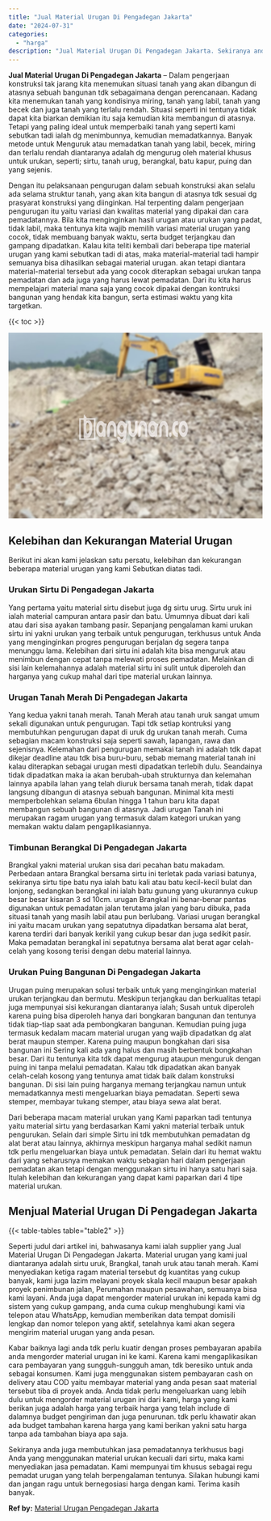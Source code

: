 ```yaml
---
title: "Jual Material Urugan Di Pengadegan Jakarta"
date: "2024-07-31"
categories: 
  - "harga"
description: "Jual Material Urugan Di Pengadegan Jakarta. Sekiranya anda juga membutuhkan jasa pemadatannya terkhusus bagi Anda yang menggunakan material urukan kecuali da..."
---
```


**Jual Material Urugan Di Pengadegan Jakarta** – Dalam pengerjaan konstruksi tak jarang kita menemukan situasi tanah yang akan dibangun di atasnya sebuah bangunan tdk sebagaimana dengan perencanaan. Kadang kita menemukan tanah yang kondisinya miring, tanah yang labil, tanah yang becek dan juga tanah yang terlalu rendah. Situasi seperti ini tentunya tidak dapat kita biarkan demikian itu saja kemudian kita membangun di atasnya. Tetapi yang paling ideal untuk memperbaiki tanah yang seperti kami sebutkan tadi ialah dg menimbunnya, kemudian memadatkannya. Banyak metode untuk Menguruk atau memadatkan tanah yang labil, becek, miring dan terlalu rendah diantaranya adalah dg mengurug oleh material khusus untuk urukan, seperti; sirtu, tanah urug, berangkal, batu kapur, puing dan yang sejenis.

Dengan itu pelaksanaan pengurugan dalam sebuah konstruksi akan selalu ada selama struktur tanah, yang akan kita bangun di atasnya tdk sesuai dg prasyarat konstruksi yang diinginkan. Hal terpenting dalam pengerjaan pengurugan itu yaitu variasi dan kwalitas material yang dipakai dan cara pemadatannya. Bila kita menginginkan hasil urugan atau urukan yang padat, tidak labil, maka tentunya kita wajib memilih variasi material urugan yang cocok, tidak membuang banyak waktu, serta budget terjangkau dan gampang dipadatkan. Kalau kita teliti kembali dari beberapa tipe material urugan yang kami sebutkan tadi di atas, maka material-material tadi hampir semuanya bisa dihasilkan sebagai material urugan. akan tetapi diantara material-material tersebut ada yang cocok diterapkan sebagai urukan tanpa pemadatan dan ada juga yang harus lewat pemadatan. Dari itu kita harus mempelajari material mana saja yang cocok dipakai dengan kontruksi bangunan yang hendak kita bangun, serta estimasi waktu yang kita targetkan.

{{< toc >}}

![Jual Material Urugan Di Pengadegan Jakarta](/images/jual-urugan-39.png)

## Kelebihan dan Kekurangan Material Urugan

Berikut ini akan kami jelaskan satu persatu, kelebihan dan kekurangan beberapa material urugan yang kami Sebutkan diatas tadi.

### Urukan Sirtu Di Pengadegan Jakarta

Yang pertama yaitu material sirtu disebut juga dg sirtu urug. Sirtu uruk ini ialah material campuran antara pasir dan batu. Umumnya dibuat dari kali atau dari sisa ayakan tambang pasir. Sepanjang pengalaman kami urukan sirtu ini yakni urukan yang terbaik untuk pengurugan, terkhusus untuk Anda yang menginginkan progres pengurugan berjalan dg segera tanpa menunggu lama. Kelebihan dari sirtu ini adalah kita bisa menguruk atau menimbun dengan cepat tanpa melewati proses pemadatan. Melainkan di sisi lain kelemahannya adalah material sirtu ini sulit untuk diperoleh dan harganya yang cukup mahal dari tipe material urukan lainnya.

### Urugan Tanah Merah Di Pengadegan Jakarta

Yang kedua yakni tanah merah. Tanah Merah atau tanah uruk sangat umum sekali digunakan untuk pengurugan. Tapi tdk setiap kontruksi yang membutuhkan pengurugan dapat di uruk dg urukan tanah merah. Cuma sebagian macam konstruksi saja seperti sawah, lapangan, rawa dan sejenisnya. Kelemahan dari pengurugan memakai tanah ini adalah tdk dapat dikejar deadline atau tdk bisa buru-buru, sebab memang material tanah ini kalau diterapkan sebagai urugan mesti dipadatkan terlebih dulu. Seandainya tidak dipadatkan maka ia akan berubah-ubah strukturnya dan kelemahan lainnya apabila lahan yang telah diuruk bersama tanah merah, tidak dapat langsung dibangun di atasnya sebuah bangunan. Minimal kita mesti memperbolehkan selama 6bulan hingga 1 tahun baru kita dapat membangun sebuah bangunan di atasnya. Jadi urugan Tanah ini merupakan ragam urugan yang termasuk dalam kategori urukan yang memakan waktu dalam pengaplikasiannya.

### Timbunan Berangkal Di Pengadegan Jakarta

Brangkal yakni material urukan sisa dari pecahan batu makadam. Perbedaan antara Brangkal bersama sirtu ini terletak pada variasi batunya, sekiranya sirtu tipe batu nya ialah batu kali atau batu kecil-kecil bulat dan lonjong, sedangkan berangkal ini ialah batu gunung yang ukurannya cukup besar besar kisaran 3 sd 10cm. urugan Brangkal ini benar-benar pantas digunakan untuk pemadatan jalan terutama jalan yang baru dibuka, pada situasi tanah yang masih labil atau pun berlubang. Variasi urugan berangkal ini yaitu macam urukan yang sepatutnya dipadatkan bersama alat berat, karena terdiri dari banyak kerikil yang cukup besar dan juga sedikit pasir. Maka pemadatan berangkal ini sepatutnya bersama alat berat agar celah-celah yang kosong terisi dengan debu material lainnya.

### Urukan Puing Bangunan Di Pengadegan Jakarta

Urugan puing merupakan solusi terbaik untuk yang menginginkan material urukan terjangkau dan bermutu. Meskipun terjangkau dan berkualitas tetapi juga mempunyai sisi kekurangan diantaranya ialah; Susah untuk diperoleh karena puing bisa diperoleh hanya dari bongkaran bangunan dan tentunya tidak tiap-tiap saat ada pembongkaran bangunan. Kemudian puing juga termasuk kedalam macam material urugan yang wajib dipadatkan dg alat berat maupun stemper. Karena puing maupun bongkahan dari sisa bangunan ini Sering kali ada yang halus dan masih berbentuk bongkahan besar. Dari itu tentunya kita tdk dapat mengurug ataupun menguruk dengan puing ini tanpa melalui pemadatan. Kalau tdk dipadatkan akan banyak celah-celah kosong yang tentunya amat tidak baik dalam konstruksi bangunan. Di sisi lain puing harganya memang terjangkau namun untuk memadatkannya mesti mengeluarkan biaya pemadatan. Seperti sewa stemper, membayar tukang stemper, atau biaya sewa alat berat.

Dari beberapa macam material urukan yang Kami paparkan tadi tentunya yaitu material sirtu yang berdasarkan Kami yakni material terbaik untuk pengurukan. Selain dari simple Sirtu ini tdk membutuhkan pemadatan dg alat berat atau lainnya, akhirnya meskipun harganya mahal sedikit namun tdk perlu mengeluarkan biaya untuk pemadatan. Selain dari itu hemat waktu dari yang seharusnya memakan waktu sebagian hari dalam pengerjaan pemadatan akan tetapi dengan menggunakan sirtu ini hanya satu hari saja. Itulah kelebihan dan kekurangan yang dapat kami paparkan dari 4 tipe material urukan.

## Menjual Material Urugan Di Pengadegan Jakarta

{{< table-tables table="table2" >}}

Seperti judul dari artikel ini, bahwasanya kami ialah supplier yang Jual Material Urugan Di Pengadegan Jakarta. Material urugan yang kami jual diantaranya adalah sirtu uruk, Brangkal, tanah uruk atau tanah merah. Kami menyediakan ketiga ragam material tersebut dg kuantitas yang cukup banyak, kami juga lazim melayani proyek skala kecil maupun besar apakah proyek penimbunan jalan, Perumahan maupun pesawahan, semuanya bisa kami layani. Anda juga dapat mengorder material urukan ini kepada kami dg sistem yang cukup gampang, anda cuma cukup menghubungi kami via telepon atau WhatsApp, kemudian memberikan data tempat domisili lengkap dan nomor telepon yang aktif, setelahnya kami akan segera mengirim material urugan yang anda pesan.

Kabar baiknya lagi anda tdk perlu kuatir dengan proses pembayaran apabila anda mengorder material urugan ini ke kami. Karena kami mengaplikasikan cara pembayaran yang sungguh-sungguh aman, tdk beresiko untuk anda sebagai konsumen. Kami juga menggunakan sistem pembayaran cash on delivery atau COD yaitu membayar material yang anda pesan saat material tersebut tiba di proyek anda. Anda tidak perlu mengeluarkan uang lebih dulu untuk mengorder material urugan ini dari kami, harga yang kami berikan juga adalah harga yang terbaik harga yang telah include di dalamnya budget pengiriman dan juga penurunan. tdk perlu khawatir akan ada budget tambahan karena harga yang kami berikan yakni satu harga tanpa ada tambahan biaya apa saja.

Sekiranya anda juga membutuhkan jasa pemadatannya terkhusus bagi Anda yang menggunakan material urukan kecuali dari sirtu, maka kami menyediakan jasa pemadatan. Kami mempunyai tim khusus sebagai regu pemadat urugan yang telah berpengalaman tentunya. Silakan hubungi kami dan jangan ragu untuk bernegosiasi harga dengan kami. Terima kasih banyak.

**Ref by:** [Material Urugan Pengadegan Jakarta](https://id.wikipedia.org/wiki/Material)
